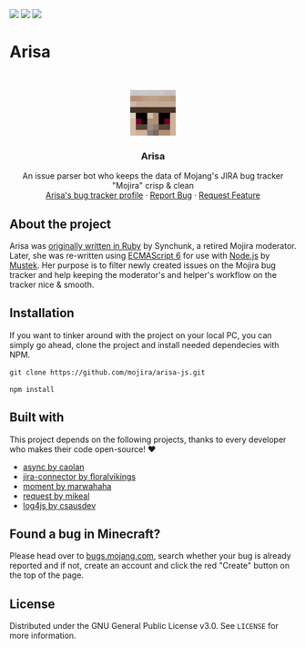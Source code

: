 <!-- shields -->
[![](https://img.shields.io/github/issues/mojira/arisa-js)](https://github.com/mojira/arisa-js/issues)
[![](https://img.shields.io/github/stars/mojira/arisa-js)](https://github.com/mojira/arisa-js/stargazers)
[![](https://img.shields.io/github/license/mojira/arisa-js)](https://github.com/mojira/arisa-js/blob/master/LICENSE)

# Arisa

<!-- PROJECT LOGO -->
<br/>
<p align="center">
  <a href="http://htlanichstrasse.tirol">
    <img src="images/arisa.png" alt="Arisa" width="80" height="80">
  </a>

  <h3 align="center">Arisa</h3>

  <p align="center">
    An issue parser bot who keeps the data of Mojang's JIRA bug tracker "Mojira" crisp & clean
    <br/>
    <a href="https://bugs.mojang.com/secure/ViewProfile.jspa?name=Mustek2">Arisa's bug tracker profile</a>
    ·
    <a href="https://github.com/mojira/arisa-js/issues">Report Bug</a>
    ·
    <a href="https://github.com/mojira/arisa-js/issues">Request Feature</a>
  </p>
</p>

## About the project
Arisa was [originally written in Ruby](https://github.com/mojira/arisa) by Synchunk, a retired Mojira moderator. Later, she was re-written using [ECMAScript 6](http://es6-features.org/) for use with [Node.js](https://nodejs.org/) by [Mustek](https://github.com/Mustek). Her purpose is to filter newly created issues on the Mojira bug tracker and help keeping the moderator's and helper's workflow on the tracker nice & smooth.

## Installation

If you want to tinker around with the project on your local PC, you can simply go ahead, clone the project and install needed dependecies with NPM.

```
git clone https://github.com/mojira/arisa-js.git
```

```
npm install
```

## Built with

This project depends on the following projects, thanks to every developer who makes their code open-source! :heart:

- [async by caolan](https://github.com/caolan/async)
- [jira-connector by floralvikings](https://github.com/floralvikings/jira-connector)
- [moment by marwahaha](https://github.com/moment/moment)
- [request by mikeal](https://github.com/moment/moment)
- [log4js by csausdev](https://github.com/log4js-node/log4js-node)

## Found a bug in Minecraft?

Please head over to [bugs.mojang.com](https://bugs.mojang.com), search whether your bug is already reported and if not, create an account and click the red "Create" button on the top of the page.

## License

Distributed under the GNU General Public License v3.0. See `LICENSE` for more information.
